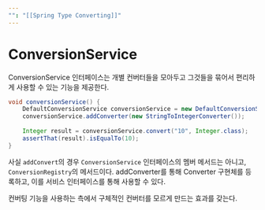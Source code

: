 ```yaml
---
"": "[[Spring Type Converting]]"
---
```

# ConversionService
ConversionService 인터페이스는 개별 컨버터들을 모아두고 그것들을 묶어서 편리하게 사용할 수 있는 기능을 제공한다.

```java
void conversionService() {  
    DefaultConversionService conversionService = new DefaultConversionService();  
    conversionService.addConverter(new StringToIntegerConverter());  
  
    Integer result = conversionService.convert("10", Integer.class);  
    assertThat(result).isEqualTo(10);  
}
```
사실 `addConvert`의 경우 `ConversionService` 인터페이스의 멤버 메서드는 아니고, `ConversionRegistry`의 메서드이다. addConverter를 통해 Converter 구현체를 등록하고, 이를 서비스 인터페이스를 통해 사용할 수 있다.

컨버팅 기능을 사용하는 측에서 구체적인 컨버터를 모르게 만드는 효과를 갖는다.

